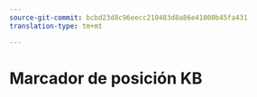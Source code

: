 ```yaml
---
source-git-commit: bcbd23d8c96eecc210483d8a86e41000b45fa431
translation-type: tm+mt

---
```

# Marcador de posición KB
